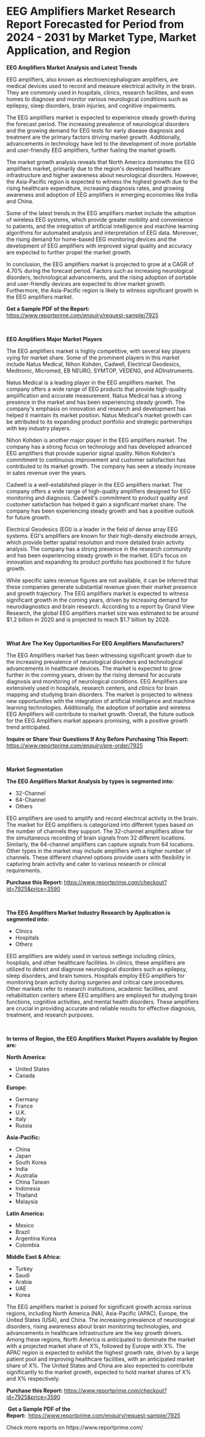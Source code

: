 <p><h1>EEG Amplifiers Market Research Report Forecasted for Period from 2024 -  2031 by Market Type, Market Application, and Region</h1></p><p><strong>EEG Amplifiers Market Analysis and Latest Trends</strong></p>
<p><p>EEG amplifiers, also known as electroencephalogram amplifiers, are medical devices used to record and measure electrical activity in the brain. They are commonly used in hospitals, clinics, research facilities, and even homes to diagnose and monitor various neurological conditions such as epilepsy, sleep disorders, brain injuries, and cognitive impairments.</p><p>The EEG amplifiers market is expected to experience steady growth during the forecast period. The increasing prevalence of neurological disorders and the growing demand for EEG tests for early disease diagnosis and treatment are the primary factors driving market growth. Additionally, advancements in technology have led to the development of more portable and user-friendly EEG amplifiers, further fueling the market growth.</p><p>The market growth analysis reveals that North America dominates the EEG amplifiers market, primarily due to the region's developed healthcare infrastructure and higher awareness about neurological disorders. However, the Asia-Pacific region is expected to witness the highest growth due to the rising healthcare expenditure, increasing diagnosis rates, and growing awareness and adoption of EEG amplifiers in emerging economies like India and China.</p><p>Some of the latest trends in the EEG amplifiers market include the adoption of wireless EEG systems, which provide greater mobility and convenience to patients, and the integration of artificial intelligence and machine learning algorithms for automated analysis and interpretation of EEG data. Moreover, the rising demand for home-based EEG monitoring devices and the development of EEG amplifiers with improved signal quality and accuracy are expected to further propel the market growth.</p><p>In conclusion, the EEG amplifiers market is projected to grow at a CAGR of 4.70% during the forecast period. Factors such as increasing neurological disorders, technological advancements, and the rising adoption of portable and user-friendly devices are expected to drive market growth. Furthermore, the Asia-Pacific region is likely to witness significant growth in the EEG amplifiers market.</p></p>
<p><strong>Get a Sample PDF of the Report:&nbsp;</strong> <a href="https://www.reportprime.com/enquiry/request-sample/7925">https://www.reportprime.com/enquiry/request-sample/7925</a></p>
<p>&nbsp;</p>
<p><strong>EEG Amplifiers Major Market Players</strong></p>
<p><p>The EEG amplifiers market is highly competitive, with several key players vying for market share. Some of the prominent players in this market include Natus Medical, Nihon Kohden, Cadwell, Electrical Geodesics, Medtronic, Micromed, EB NEURO, SYMTOP, VEDENG, and ADInstruments.</p><p>Natus Medical is a leading player in the EEG amplifiers market. The company offers a wide range of EEG products that provide high-quality amplification and accurate measurement. Natus Medical has a strong presence in the market and has been experiencing steady growth. The company's emphasis on innovation and research and development has helped it maintain its market position. Natus Medical's market growth can be attributed to its expanding product portfolio and strategic partnerships with key industry players.</p><p>Nihon Kohden is another major player in the EEG amplifiers market. The company has a strong focus on technology and has developed advanced EEG amplifiers that provide superior signal quality. Nihon Kohden's commitment to continuous improvement and customer satisfaction has contributed to its market growth. The company has seen a steady increase in sales revenue over the years.</p><p>Cadwell is a well-established player in the EEG amplifiers market. The company offers a wide range of high-quality amplifiers designed for EEG monitoring and diagnosis. Cadwell's commitment to product quality and customer satisfaction has helped it gain a significant market share. The company has been experiencing steady growth and has a positive outlook for future growth.</p><p>Electrical Geodesics (EGI) is a leader in the field of dense array EEG systems. EGI's amplifiers are known for their high-density electrode arrays, which provide better spatial resolution and more detailed brain activity analysis. The company has a strong presence in the research community and has been experiencing steady growth in the market. EGI's focus on innovation and expanding its product portfolio has positioned it for future growth.</p><p>While specific sales revenue figures are not available, it can be inferred that these companies generate substantial revenue given their market presence and growth trajectory. The EEG amplifiers market is expected to witness significant growth in the coming years, driven by increasing demand for neurodiagnostics and brain research. According to a report by Grand View Research, the global EEG amplifiers market size was estimated to be around $1.2 billion in 2020 and is projected to reach $1.7 billion by 2028.</p></p>
<p>&nbsp;</p>
<p><strong>What Are The Key Opportunities For EEG Amplifiers Manufacturers?</strong></p>
<p><p>The EEG Amplifiers market has been witnessing significant growth due to the increasing prevalence of neurological disorders and technological advancements in healthcare devices. The market is expected to grow further in the coming years, driven by the rising demand for accurate diagnosis and monitoring of neurological conditions. EEG Amplifiers are extensively used in hospitals, research centers, and clinics for brain mapping and studying brain disorders. The market is projected to witness new opportunities with the integration of artificial intelligence and machine learning technologies. Additionally, the adoption of portable and wireless EEG Amplifiers will contribute to market growth. Overall, the future outlook for the EEG Amplifiers market appears promising, with a positive growth trend anticipated.</p></p>
<p><strong>Inquire or Share Your Questions If Any Before Purchasing This Report:</strong> <a href="https://www.reportprime.com/enquiry/pre-order/7925">https://www.reportprime.com/enquiry/pre-order/7925</a></p>
<p>&nbsp;</p>
<p><strong>Market Segmentation</strong></p>
<p><strong>The EEG Amplifiers Market Analysis by types is segmented into:</strong></p>
<p><ul><li>32-Channel</li><li>64-Channel</li><li>Others</li></ul></p>
<p><p>EEG amplifiers are used to amplify and record electrical activity in the brain. The market for EEG amplifiers is categorized into different types based on the number of channels they support. The 32-channel amplifiers allow for the simultaneous recording of brain signals from 32 different locations. Similarly, the 64-channel amplifiers can capture signals from 64 locations. Other types in the market may include amplifiers with a higher number of channels. These different channel options provide users with flexibility in capturing brain activity and cater to various research or clinical requirements.</p></p>
<p><strong>Purchase this Report:&nbsp;</strong><a href="https://www.reportprime.com/checkout?id=7925&price=3590">https://www.reportprime.com/checkout?id=7925&price=3590</a></p>
<p>&nbsp;</p>
<p><strong>The EEG Amplifiers Market Industry Research by Application is segmented into:</strong></p>
<p><ul><li>Clinics</li><li>Hospitals</li><li>Others</li></ul></p>
<p><p>EEG amplifiers are widely used in various settings including clinics, hospitals, and other healthcare facilities. In clinics, these amplifiers are utilized to detect and diagnose neurological disorders such as epilepsy, sleep disorders, and brain tumors. Hospitals employ EEG amplifiers for monitoring brain activity during surgeries and critical care procedures. Other markets refer to research institutions, academic facilities, and rehabilitation centers where EEG amplifiers are employed for studying brain functions, cognitive activities, and mental health disorders. These amplifiers are crucial in providing accurate and reliable results for effective diagnosis, treatment, and research purposes.</p></p>
<p>&nbsp;</p>
<p><strong>In terms of Region, the EEG Amplifiers Market Players available by Region are:</strong></p>
<p>
    <p> <strong> North America: </strong>
        <ul>
            <li>United States</li>
            <li>Canada</li>
        </ul>
        </p> 
    <p> <strong> Europe: </strong>
        <ul>
            <li>Germany</li>
            <li>France</li>
            <li>U.K.</li>
            <li>Italy</li>
            <li>Russia</li>
        </ul>
        </p> 
    <p> <strong> Asia-Pacific: </strong>
        <ul>
            <li>China</li>
            <li>Japan</li>
            <li>South Korea</li>
            <li>India</li>
            <li>Australia</li>
            <li>China Taiwan</li>
            <li>Indonesia</li>
            <li>Thailand</li>
            <li>Malaysia</li>
        </ul>
        </p> 
    <p> <strong> Latin America: </strong>
        <ul>
            <li>Mexico</li>
            <li>Brazil</li>
            <li>Argentina Korea</li>
            <li>Colombia</li>
        </ul>
        </p> 
    <p> <strong> Middle East & Africa: </strong>
        <ul>
            <li>Turkey</li>
            <li>Saudi</li>
            <li>Arabia</li>
            <li>UAE</li>
            <li>Korea</li>
        </ul>
    </p>
    </p>
<p><p>The EEG amplifiers market is poised for significant growth across various regions, including North America (NA), Asia-Pacific (APAC), Europe, the United States (USA), and China. The increasing prevalence of neurological disorders, rising awareness about brain monitoring technologies, and advancements in healthcare infrastructure are the key growth drivers. Among these regions, North America is anticipated to dominate the market with a projected market share of X%, followed by Europe with X%. The APAC region is expected to exhibit the highest growth rate, driven by a large patient pool and improving healthcare facilities, with an anticipated market share of X%. The United States and China are also expected to contribute significantly to the market growth, expected to hold market shares of X% and X% respectively.</p></p>
<p><strong>Purchase this Report: </strong><a href="https://www.reportprime.com/checkout?id=7925&price=3590">https://www.reportprime.com/checkout?id=7925&price=3590</a></p>
<p>&nbsp;<strong>Get a Sample PDF of the Report:&nbsp;&nbsp;</strong><a href="https://www.reportprime.com/enquiry/request-sample/7925">https://www.reportprime.com/enquiry/request-sample/7925</a></p>
<p><strong></strong></p>
<p>Check more reports on https://www.reportprime.com/</p>